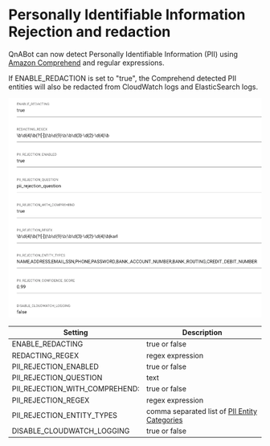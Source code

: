 # Personally Identifiable Information Rejection and redaction

QnABot can now detect Personally Identifiable Information (PII) using [Amazon Comprehend](https://docs.aws.amazon.com/comprehend/latest/dg/how-pii.html) and regular expressions.

If ENABLE_REDACTION is set to "true", the Comprehend detected PII entities will also be redacted from CloudWatch logs and ElasticSearch logs.

![settings image](./settings.png)

Setting | Description |
---------|----------|
| ENABLE_REDACTING | true or false | Enable the system to redact log output
| REDACTING_REGEX | regex expression | Redacts expressions matching regex from logs
| PII_REJECTION_ENABLED | true or false | Enables PII Rejection
| PII_REJECTION_QUESTION | text  | If PII is found, the user's request (question) will change to this phrase
| PII_REJECTION_WITH_COMPREHEND: | true or false | Enable's [Personal Identifiable Information](https://aws.amazon.com/blogs/machine-learning/detecting-and-redacting-pii-using-amazon-comprehend/) detection with Amazon Comprehend
| PII_REJECTION_REGEX | regex expression | Used to find PII based on a regex
| PII_REJECTION_ENTITY_TYPES | comma separated list of [PII Entity Categories](https://aws.amazon.com/blogs/machine-learning/detecting-and-redacting-pii-using-amazon-comprehend/) | Only recognize PII entity types in the list
| DISABLE_CLOUDWATCH_LOGGING | true or false | Disable all logging in fulfillment es query handler lambda. does not disable logging from Lambda Hooks or Conditional Chaining Lambda functions
